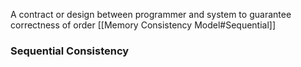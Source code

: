 A contract or design between programmer and system to guarantee correctness of order [[Memory Consistency Model#Sequential]]


### Sequential Consistency 

